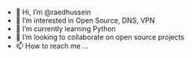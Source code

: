 - 👋 Hi, I’m @raedhussein
- 👀 I’m interested in Open Source, DNS, VPN
- 🌱 I’m currently learning Python
- 💞️ I’m looking to collaborate on open source projects
- 📫 How to reach me ...

<!---
raedhussein/raedhussein is a ✨ special ✨ repository because its `README.md` (this file) appears on your GitHub profile.
You can click the Preview link to take a look at your changes.
--->
